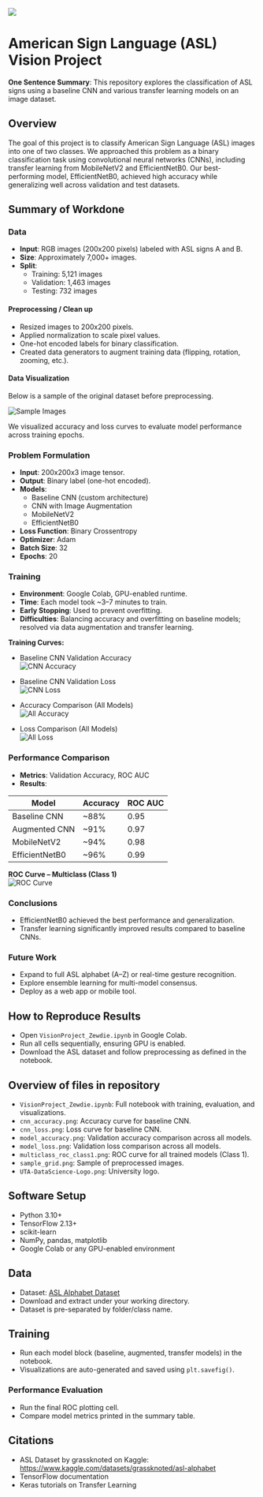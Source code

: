 ![](UTA-DataScience-Logo.png)

# American Sign Language (ASL) Vision Project

**One Sentence Summary**: This repository explores the classification of ASL signs using a baseline CNN and various transfer learning models on an image dataset.

## Overview

The goal of this project is to classify American Sign Language (ASL) images into one of two classes. We approached this problem as a binary classification task using convolutional neural networks (CNNs), including transfer learning from MobileNetV2 and EfficientNetB0. Our best-performing model, EfficientNetB0, achieved high accuracy while generalizing well across validation and test datasets.

## Summary of Workdone

### Data

* **Input**: RGB images (200x200 pixels) labeled with ASL signs A and B.
* **Size**: Approximately 7,000+ images.
* **Split**:
  * Training: 5,121 images
  * Validation: 1,463 images
  * Testing: 732 images

#### Preprocessing / Clean up

* Resized images to 200x200 pixels.
* Applied normalization to scale pixel values.
* One-hot encoded labels for binary classification.
* Created data generators to augment training data (flipping, rotation, zooming, etc.).

#### Data Visualization

Below is a sample of the original dataset before preprocessing.

![Sample Images](sample_grid.png)

We visualized accuracy and loss curves to evaluate model performance across training epochs.

### Problem Formulation

* **Input**: 200x200x3 image tensor.
* **Output**: Binary label (one-hot encoded).
* **Models**:
  * Baseline CNN (custom architecture)
  * CNN with Image Augmentation
  * MobileNetV2
  * EfficientNetB0
* **Loss Function**: Binary Crossentropy
* **Optimizer**: Adam
* **Batch Size**: 32
* **Epochs**: 20

### Training

* **Environment**: Google Colab, GPU-enabled runtime.
* **Time**: Each model took ~3–7 minutes to train.
* **Early Stopping**: Used to prevent overfitting.
* **Difficulties**: Balancing accuracy and overfitting on baseline models; resolved via data augmentation and transfer learning.

**Training Curves:**

- Baseline CNN Validation Accuracy  
  ![CNN Accuracy](cnn_accuracy.png)

- Baseline CNN Validation Loss  
  ![CNN Loss](cnn_loss.png)

- Accuracy Comparison (All Models)  
  ![All Accuracy](model_accuracy.png)

- Loss Comparison (All Models)  
  ![All Loss](model_loss.png)

### Performance Comparison

* **Metrics**: Validation Accuracy, ROC AUC
* **Results**:

| Model          | Accuracy | ROC AUC |
|----------------|----------|---------|
| Baseline CNN   | ~88%     | 0.95    |
| Augmented CNN  | ~91%     | 0.97    |
| MobileNetV2    | ~94%     | 0.98    |
| EfficientNetB0 | ~96%     | 0.99    |

**ROC Curve – Multiclass (Class 1)**  
![ROC Curve](multiclass_roc_class1.png)

### Conclusions

* EfficientNetB0 achieved the best performance and generalization.
* Transfer learning significantly improved results compared to baseline CNNs.

### Future Work

* Expand to full ASL alphabet (A–Z) or real-time gesture recognition.
* Explore ensemble learning for multi-model consensus.
* Deploy as a web app or mobile tool.

## How to Reproduce Results

* Open `VisionProject_Zewdie.ipynb` in Google Colab.
* Run all cells sequentially, ensuring GPU is enabled.
* Download the ASL dataset and follow preprocessing as defined in the notebook.

## Overview of files in repository

* `VisionProject_Zewdie.ipynb`: Full notebook with training, evaluation, and visualizations.
* `cnn_accuracy.png`: Accuracy curve for baseline CNN.
* `cnn_loss.png`: Loss curve for baseline CNN.
* `model_accuracy.png`: Validation accuracy comparison across all models.
* `model_loss.png`: Validation loss comparison across all models.
* `multiclass_roc_class1.png`: ROC curve for all trained models (Class 1).
* `sample_grid.png`: Sample of preprocessed images.
* `UTA-DataScience-Logo.png`: University logo.

## Software Setup

* Python 3.10+
* TensorFlow 2.13+
* scikit-learn
* NumPy, pandas, matplotlib
* Google Colab or any GPU-enabled environment

## Data

* Dataset: [ASL Alphabet Dataset](https://www.kaggle.com/datasets/grassknoted/asl-alphabet)
* Download and extract under your working directory.
* Dataset is pre-separated by folder/class name.

## Training

* Run each model block (baseline, augmented, transfer models) in the notebook.
* Visualizations are auto-generated and saved using `plt.savefig()`.

### Performance Evaluation

* Run the final ROC plotting cell.
* Compare model metrics printed in the summary table.

## Citations

* ASL Dataset by grassknoted on Kaggle: https://www.kaggle.com/datasets/grassknoted/asl-alphabet
* TensorFlow documentation
* Keras tutorials on Transfer Learning
